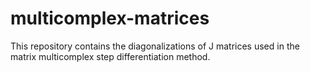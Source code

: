 # multicomplex-matrices
This repository contains the diagonalizations of J matrices used in the matrix multicomplex step differentiation method.
